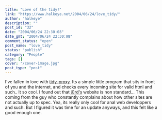 ```yaml
---
title: "Love of the tidy!"
link: "https://www.halkeye.net/2004/06/24/love_tidy/"
author: "halkeye"
description: ""
post_id: "32"
date: "2004/06/24 22:30:08"
date_gmt: "2004/06/24 22:30:08"
comment_status: "open"
post_name: "love_tidy"
status: "publish"
category: "People"
tags: []
cover: "/cover-image.jpg"
post_type: "post"
---
```


I've fallen in love with [tidy-proxy](http://tidy-proxy.freesources.org/). Its a simple little program that sits in front of you and the internet, and checks every incoming site for valid html and such.. It so cool. I found out that [j0rd's](http://j0rd.ath.cx) website is non standard... This coming from the guy who constantly complains about how other sites are not actually up to spec. Yea, its really only cool for anal web developpers and such. But I figured it was time for an update anyways, and this felt like a good enough one.